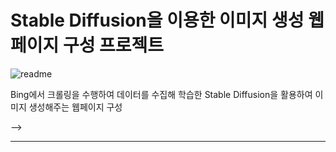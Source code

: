 # Stable Diffusion을 이용한 이미지 생성 웹페이지 구성 프로젝트

![readme](https://github.com/user-attachments/assets/1f6e864b-64c2-4e9d-b110-57c93ca1a396)

Bing에서 크롤링을 수행하여 데이터를 수집해 학습한 Stable Diffusion을 활용하여 이미지 생성해주는 웹페이지 구성 

<!-- ## ✨ Skills
- **Programming Languages**: C
- **Frameworks**: PyTorch, Visual Studio


## 📚 경험 (experience)

| 제목                                                                                        | 주최                   | 일자          |
|---------------------------------------------------------------------------------------------|------------------------|--------------|
| [2024 충청권 대학(원)생 사이버위협 시나리오 공모전](#)                                          | 대전광역시 및 여러 기업 | 2024.08월 말 ~ 2024. 10월 초 |
| [2024 동계 가상 인턴십](#)                                                                    | 호서대학교 및 commento | 2025.01.11 ~ 2025.02.15    |
| [경영대 X AI융합대 사업 아이디어 공모전](#)                                                     |  LINC3.0사업단          | 2024.08.16 ~ 2024.09.01    |

- ## 🏆 Achievements

| 취득일/수상일     | 구분        | 자격/어학/수상명               | 발행처                  |
|-------------------|-------------|-------------------------------|-------------------------|
| 2023.06.22        | 우수논문상  | 정보보호학회장상              | 한국정보보호학회        |
| 2023.09.19        | 최우수상    | 충청남도지사상                | 충청남도                |
| 2023.12.02        | 우수논문상  | 한국인터넷진흥원 원장상       | 한국정보보호학회        |

## 📊 GitHub Stats
![GitHub Stats](https://github-readme-stats.vercel.app/api?username=Lee-SeungYeol&show_icons=true&theme=radical)
![Top Languages](https://github-readme-stats.vercel.app/api/top-langs/?username=Lee-SeungYeol&layout=compact&theme=radical)

## 🔗 Links
- [Portfolio Website](#)
<!-- - [LinkedIn](#) -->
<!-- - [Twitter](#) --> -->

---
<!-- **"Learning never exhausts the mind."** - Leonardo da Vinci -->
